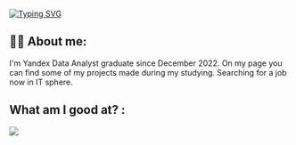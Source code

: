 
[![Typing SVG](https://readme-typing-svg.herokuapp.com?color=%2336BCF7&lines=Hi+,+my+name+is+Max)](https://git.io/typing-svg)


## :man_technologist: About me:

I'm Yandex Data Analyst graduate since December 2022. On my page you can find some of my projects made during my studying. Searching for a job now in IT sphere. 

## What am I good at? :


 ![](https://github-profile-summary-cards.vercel.app/api/cards/repos-per-language?username=Ordinary76)
